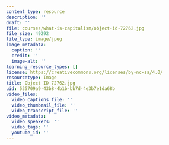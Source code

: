 ```yaml
---
content_type: resource
description: ''
draft: ''
file: courses/what-is-capitalism/object-id-72762.jpg
file_size: 49292
file_type: image/jpeg
image_metadata:
  caption: ''
  credit: ''
  image-alt: ''
learning_resource_types: []
license: https://creativecommons.org/licenses/by-nc-sa/4.0/
resourcetype: Image
title: Object ID 72762.jpg
uid: 535709a9-43b8-4b1b-bb7d-4e3b7e1da68b
video_files:
  video_captions_file: ''
  video_thumbnail_file: ''
  video_transcript_file: ''
video_metadata:
  video_speakers: ''
  video_tags: ''
  youtube_id: ''
---
```

